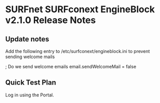# SURFnet SURFconext EngineBlock v2.1.0 Release Notes #

Update notes
------------

Add the following entry to /etc/surfconext/engineblock.ini to prevent sending welcome mails

; Do we send welcome emails
email.sendWelcomeMail = false


Quick Test Plan
---------------

Log in using the Portal.

